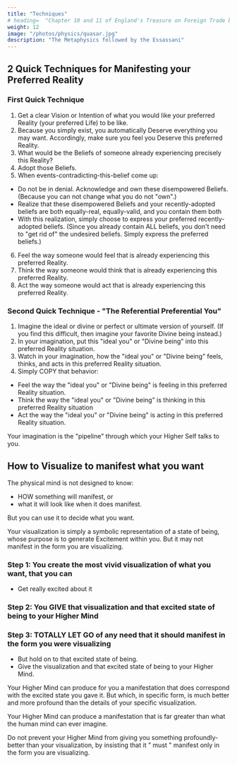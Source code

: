 ```yaml
---
title: "Techniques"
# heading=  "Chapter 10 and 11 of England's Treasure on Foreign Trade by Thomas Mun"
weight: 12
image: "/photos/physics/quasar.jpg"
description: "The Metaphysics followed by the Essassani"
---
```



## 2 Quick Techniques for Manifesting your Preferred Reality


### First Quick Technique

1. Get a clear Vision or Intention of what you would like your preferred Reality (your preferred Life) to be like.
2. Because you simply exist, you automatically Deserve everything you may want. Accordingly, make sure you feel you Deserve this preferred Reality.
3. What would be the Beliefs of someone already experiencing precisely this Reality?
4. Adopt those Beliefs.
5. When events-contradicting-this-belief come up:
- Do not be in denial. Acknowledge and own these disempowered Beliefs. (Because you can not change what you do not "own".)
- Realize that these disempowered Beliefs and your recently-adopted beliefs are both equally-real, equally-valid, and you contain them both
- With this realization, simply choose to express your preferred recently-adopted beliefs. (Since you already contain ALL beliefs, you don't need to "get rid of" the undesired beliefs. Simply express the preferred beliefs.)
6. Feel the way someone would feel that is already experiencing this preferred Reality.
7. Think the way someone would think that is already experiencing this preferred Reality.
8. Act the way someone would act that is already experiencing this preferred Reality.


### Second Quick Technique - "The Referential Preferential You"

1. Imagine the ideal or divine or perfect or ultimate version of yourself. (If you find this difficult, then imagine your favorite Divine being instead.)
2. In your imagination, put this "ideal you" or "Divine being" into this preferred Reality situation.
3. Watch in your imagination, how the "ideal you" or "Divine being" feels, thinks, and acts in this preferred Reality situation.
4. Simply COPY that behavior:
- Feel the way the "ideal you" or "Divine being" is feeling in this preferred Reality situation.
- Think the way the "ideal you" or "Divine being" is thinking in this preferred Reality situation
- Act the way the "ideal you" or "Divine being" is acting in this preferred Reality situation.

Your imagination is the "pipeline" through which your Higher Self talks to you.


## How to Visualize to manifest what you want

The physical mind is not designed to know:
- HOW something will manifest, or
- what it will look like when it does manifest.

But you can use it to decide what you want.

Your visualization is simply a symbolic representation of a state of being, whose purpose is to generate Excitement within you. But it may not manifest in the form you are visualizing.

### Step 1: You create the most vivid visualization of what you want, that you can
- Get really excited about it

### Step 2: You GIVE that visualization and that excited state of being to your Higher Mind

### Step 3: TOTALLY LET GO of any need that it should manifest in the form you were visualizing
- But hold on to that excited state of being.
- Give the visualization and that excited state of being to your Higher Mind.

<!--  - which does understand HOW that can come into manifestation. -->

Your Higher Mind can produce for you a manifestation that does correspond with the excited state you gave it. But which, in specific form, is much better and more profound than the details of your specific visualization. 

Your Higher Mind can produce a manifestation that is far greater than what the human mind can ever imagine. 

Do not prevent your Higher Mind from giving you something profoundly-better than your visualization, by insisting that it " must " manifest only in the form you are visualizing.

<!-- Remember to Give the visualization to your Higher Mind, and then Let go of the need that it manifest in the form you were visualizing. -->
